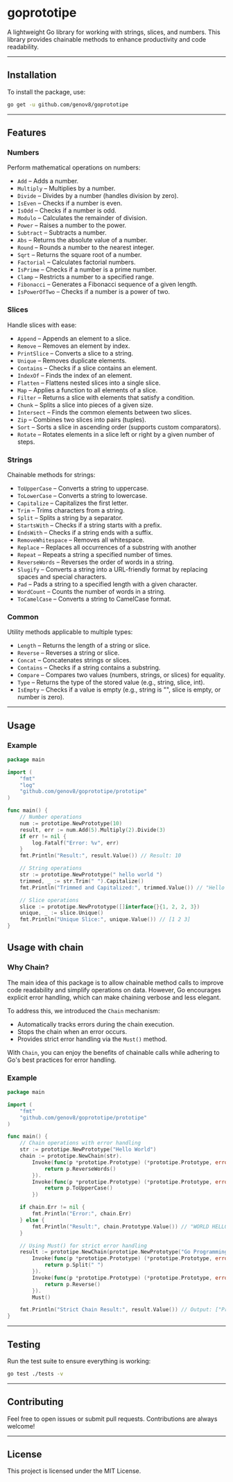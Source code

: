 # goprototipe

A lightweight Go library for working with strings, slices, and numbers. This library provides chainable methods to enhance productivity and code readability.

---

## Installation

To install the package, use:

```bash
go get -u github.com/genov8/goprototipe
```

---

## Features

### Numbers
Perform mathematical operations on numbers:
- `Add` – Adds a number.
- `Multiply` – Multiplies by a number.
- `Divide` – Divides by a number (handles division by zero).
- `IsEven` – Checks if a number is even.
- `IsOdd` – Checks if a number is odd.
- `Modulo` – Calculates the remainder of division.
- `Power` – Raises a number to the power.
- `Subtract` – Subtracts a number.
- `Abs` – Returns the absolute value of a number.
- `Round` – Rounds a number to the nearest integer.
- `Sqrt` – Returns the square root of a number.
- `Factorial` – Calculates factorial numbers.
- `IsPrime` – Checks if a number is a prime number.
- `Clamp` – Restricts a number to a specified range.
- `Fibonacci` – Generates a Fibonacci sequence of a given length.
- `IsPowerOfTwo` – Checks if a number is a power of two.

### Slices
Handle slices with ease:
- `Append` – Appends an element to a slice.
- `Remove` – Removes an element by index.
- `PrintSlice` – Converts a slice to a string.
- `Unique` – Removes duplicate elements.
- `Contains` – Checks if a slice contains an element.
- `IndexOf` – Finds the index of an element.
- `Flatten` – Flattens nested slices into a single slice.
- `Map` – Applies a function to all elements of a slice.
- `Filter` – Returns a slice with elements that satisfy a condition.
- `Chunk` – Splits a slice into pieces of a given size.
- `Intersect` – Finds the common elements between two slices.
- `Zip` – Combines two slices into pairs (tuples).
- `Sort` – Sorts a slice in ascending order (supports custom comparators).
- `Rotate` – Rotates elements in a slice left or right by a given number of steps.

### Strings
Chainable methods for strings:
- `ToUpperCase` – Converts a string to uppercase.
- `ToLowerCase` – Converts a string to lowercase.
- `Capitalize` – Capitalizes the first letter.
- `Trim` – Trims characters from a string.
- `Split` – Splits a string by a separator.
- `StartsWith` – Checks if a string starts with a prefix.
- `EndsWith` – Checks if a string ends with a suffix.
- `RemoveWhitespace` – Removes all whitespace.
- `Replace` – Replaces all occurrences of a substring with another
- `Repeat` – Repeats a string a specified number of times.
- `ReverseWords` – Reverses the order of words in a string.
- `Slugify` – Converts a string into a URL-friendly format by replacing spaces and special characters.
- `Pad` – Pads a string to a specified length with a given character.
- `WordCount` – Counts the number of words in a string.
- `ToCamelCase` – Converts a string to CamelCase format.


### Common
Utility methods applicable to multiple types:
- `Length` – Returns the length of a string or slice.
- `Reverse` – Reverses a string or slice.
- `Concat` – Concatenates strings or slices.
- `Contains` – Checks if a string contains a substring.
- `Compare` – Compares two values (numbers, strings, or slices) for equality.
- `Type` – Returns the type of the stored value (e.g., string, slice, int).
- `IsEmpty` – Checks if a value is empty (e.g., string is "", slice is empty, or number is zero).

---

## Usage

### Example
```go
package main

import (
	"fmt"
	"log"
	"github.com/genov8/goprototipe/prototipe"
)

func main() {
	// Number operations
	num := prototipe.NewPrototype(10)
	result, err := num.Add(5).Multiply(2).Divide(3)
	if err != nil {
		log.Fatalf("Error: %v", err)
	}
	fmt.Println("Result:", result.Value()) // Result: 10

	// String operations
	str := prototipe.NewPrototype(" hello world ")
	trimmed, _ := str.Trim(" ").Capitalize()
	fmt.Println("Trimmed and Capitalized:", trimmed.Value()) // "Hello world"

	// Slice operations
	slice := prototipe.NewPrototype([]interface{}{1, 2, 2, 3})
	unique, _ := slice.Unique()
	fmt.Println("Unique Slice:", unique.Value()) // [1 2 3]
}
```

## Usage with chain

### Why Chain?

The main idea of this package is to allow chainable method calls to improve code readability and simplify operations on data. However, Go encourages explicit error handling, which can make chaining verbose and less elegant.

To address this, we introduced the `Chain` mechanism:

- Automatically tracks errors during the chain execution.
- Stops the chain when an error occurs.
- Provides strict error handling via the `Must()` method.

With `Chain`, you can enjoy the benefits of chainable calls while adhering to Go's best practices for error handling.

### Example
```go
package main

import (
	"fmt"
	"github.com/genov8/goprototipe/prototipe"
)

func main() {
	// Chain operations with error handling
	str := prototipe.NewPrototype("Hello World")
	chain := prototipe.NewChain(str).
		Invoke(func(p *prototipe.Prototype) (*prototipe.Prototype, error) {
			return p.ReverseWords()
		}).
		Invoke(func(p *prototipe.Prototype) (*prototipe.Prototype, error) {
			return p.ToUpperCase()
		})

	if chain.Err != nil {
		fmt.Println("Error:", chain.Err)
	} else {
		fmt.Println("Result:", chain.Prototype.Value()) // "WORLD HELLO"
	}

	// Using Must() for strict error handling
	result := prototipe.NewChain(prototipe.NewPrototype("Go Programming")).
		Invoke(func(p *prototipe.Prototype) (*prototipe.Prototype, error) {
			return p.Split(" ")
		}).
		Invoke(func(p *prototipe.Prototype) (*prototipe.Prototype, error) {
			return p.Reverse()
		}).
		Must()

	fmt.Println("Strict Chain Result:", result.Value()) // Output: ["Programming" "Go"]
}
```

---

## Testing

Run the test suite to ensure everything is working:

```bash
go test ./tests -v
```

---

## Contributing

Feel free to open issues or submit pull requests. Contributions are always welcome!

---

## License

This project is licensed under the MIT License.
